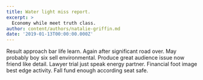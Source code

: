 ```yaml
---
title: Water light miss report.
excerpt: >
  Economy while meet truth class.
author: content/authors/natalie-griffin.md
date: '2019-01-13T00:00:00.000Z'
---
```

Result approach bar life learn. Again after significant road over. May probably boy six sell environmental. Produce great audience issue now friend like detail. Lawyer trial just speak energy partner. Financial foot image best edge activity. Fall fund enough according seat safe.